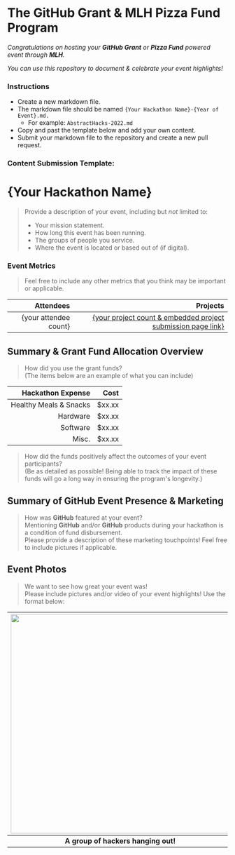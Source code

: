 # The GitHub Grant & MLH Pizza Fund Program 

_Congratulations on hosting your **GitHub Grant** or **Pizza Fund** powered event through **MLH**._

_You can use this repository to document & celebrate your event highlights!_

### Instructions 

- Create a new markdown file. 
- The markdown file should be named ```{Your Hackathon Name}-{Year of Event}.md.``` 
  - For example: ```AbstractHacks-2022.md```
- Copy and past the template below and add your own content. 
- Submit your markdown file to the repository and create a new pull request. 

### Content Submission Template: 

# {Your Hackathon Name}
> Provide a description of your event, including but _not_ limited to: <br>
> - Your mission statement.
> - How long this event has been running. 
> - The groups of people you service. 
> - Where the event is located or based out of (if digital).  
### Event Metrics 
> Feel free to include any other metrics that you think may be important or applicable. 

| Attendees      |  Projects     |
|---------------:|--------------:|
|{your attendee count}| [{your project count & embedded project submission page link}](https://abstracthacks.devpost.com/project-gallery)| 

## Summary & Grant Fund Allocation Overview

> How did you use the grant funds? <br>
> (The items below are an example of what you can include)

| Hackathon Expense |  Cost |     
|------------------:|------:|
|Healthy Meals & Snacks | $xx.xx|
|Hardware | $xx.xx| 
|Software | $xx.xx|
|Misc. | $xx.xx| 

> How did the funds positively affect the outcomes of your event participants? <br>
> (Be as detailed as possible! Being able to track the impact of these funds will go a long way in ensuring the program's longevity.) 

## Summary of GitHub Event Presence & Marketing

> How was **GitHub** featured at your event? <br> 
> Mentioning **GitHub** and/or **GitHub** products during your hackathon is a condition of fund disbursement. <br> 
> Please provide a description of these marketing touchpoints! Feel free to include pictures if applicable. 

## Event Photos

> We want to see how great your event was! <br>
> Please include pictures and/or video of your event highlights! Use the format below: 

| <img src="https://i1.wp.com/tecknoworks.com/wp-content/uploads/2020/01/hackathon-1.png" width="500" height="auto"> |
|:--:|
| <b> A group of hackers hanging out! </b>|

